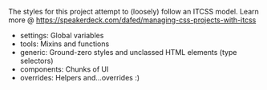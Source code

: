The styles for this project attempt to (loosely) follow an ITCSS model.
Learn more @ https://speakerdeck.com/dafed/managing-css-projects-with-itcss

- settings: Global variables
- tools: Mixins and functions
- generic: Ground-zero styles and unclassed HTML elements (type selectors)
- components: Chunks of UI
- overrides: Helpers and...overrides :)